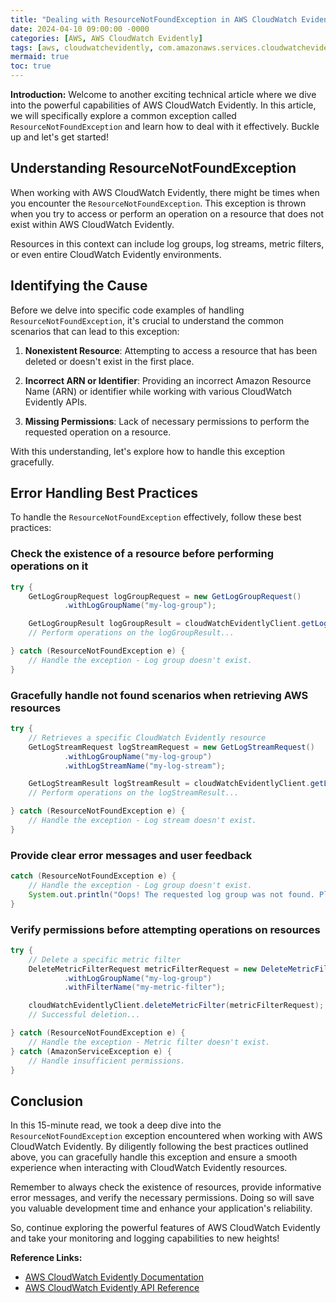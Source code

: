 ```yaml
---
title: "Dealing with ResourceNotFoundException in AWS CloudWatch Evidently"
date: 2024-04-10 09:00:00 -0000
categories: [AWS, AWS CloudWatch Evidently]
tags: [aws, cloudwatchevidently, com.amazonaws.services.cloudwatchevidently.model]
mermaid: true
toc: true
---
```



**Introduction:**
Welcome to another exciting technical article where we dive into the powerful capabilities of AWS CloudWatch Evidently. In this article, we will specifically explore a common exception called `ResourceNotFoundException` and learn how to deal with it effectively. Buckle up and let's get started!

## Understanding ResourceNotFoundException

When working with AWS CloudWatch Evidently, there might be times when you encounter the `ResourceNotFoundException`. This exception is thrown when you try to access or perform an operation on a resource that does not exist within AWS CloudWatch Evidently.

Resources in this context can include log groups, log streams, metric filters, or even entire CloudWatch Evidently environments.

## Identifying the Cause

Before we delve into specific code examples of handling `ResourceNotFoundException`, it's crucial to understand the common scenarios that can lead to this exception:

1. **Nonexistent Resource**: Attempting to access a resource that has been deleted or doesn't exist in the first place.

2. **Incorrect ARN or Identifier**: Providing an incorrect Amazon Resource Name (ARN) or identifier while working with various CloudWatch Evidently APIs.

3. **Missing Permissions**: Lack of necessary permissions to perform the requested operation on a resource.

With this understanding, let's explore how to handle this exception gracefully.

## Error Handling Best Practices

To handle the `ResourceNotFoundException` effectively, follow these best practices:

### Check the existence of a resource before performing operations on it
```java
try {
    GetLogGroupRequest logGroupRequest = new GetLogGroupRequest()
            .withLogGroupName("my-log-group");

    GetLogGroupResult logGroupResult = cloudWatchEvidentlyClient.getLogGroup(logGroupRequest);
    // Perform operations on the logGroupResult...

} catch (ResourceNotFoundException e) {
    // Handle the exception - Log group doesn't exist.
}
```

### Gracefully handle not found scenarios when retrieving AWS resources
```java
try {
    // Retrieves a specific CloudWatch Evidently resource
    GetLogStreamRequest logStreamRequest = new GetLogStreamRequest()
            .withLogGroupName("my-log-group")
            .withLogStreamName("my-log-stream");

    GetLogStreamResult logStreamResult = cloudWatchEvidentlyClient.getLogStream(logStreamRequest);
    // Perform operations on the logStreamResult...

} catch (ResourceNotFoundException e) {
    // Handle the exception - Log stream doesn't exist.
}
```

### Provide clear error messages and user feedback
```java
catch (ResourceNotFoundException e) {
    // Handle the exception - Log group doesn't exist.
    System.out.println("Oops! The requested log group was not found. Please provide a valid log group name.");
}
```

### Verify permissions before attempting operations on resources
```java
try {
    // Delete a specific metric filter
    DeleteMetricFilterRequest metricFilterRequest = new DeleteMetricFilterRequest()
            .withLogGroupName("my-log-group")
            .withFilterName("my-metric-filter");

    cloudWatchEvidentlyClient.deleteMetricFilter(metricFilterRequest);
    // Successful deletion...

} catch (ResourceNotFoundException e) {
    // Handle the exception - Metric filter doesn't exist.
} catch (AmazonServiceException e) {
    // Handle insufficient permissions.
}
```

## Conclusion

In this 15-minute read, we took a deep dive into the `ResourceNotFoundException` exception encountered when working with AWS CloudWatch Evidently. By diligently following the best practices outlined above, you can gracefully handle this exception and ensure a smooth experience when interacting with CloudWatch Evidently resources.

Remember to always check the existence of resources, provide informative error messages, and verify the necessary permissions. Doing so will save you valuable development time and enhance your application's reliability.

So, continue exploring the powerful features of AWS CloudWatch Evidently and take your monitoring and logging capabilities to new heights!

**Reference Links:**
- [AWS CloudWatch Evidently Documentation](https://docs.aws.amazon.com/cloudwatch/)
- [AWS CloudWatch Evidently API Reference](https://docs.aws.amazon.com/cloudwatch/api/)

